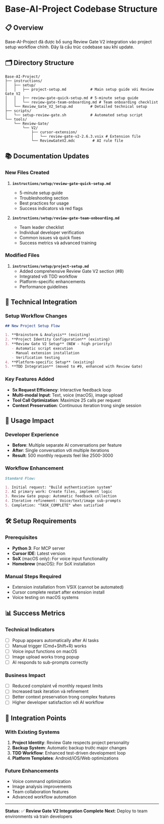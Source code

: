 # Base-AI-Project Codebase Structure

## 📋 Overview

Base-AI-Project đã được bổ sung Review Gate V2 integration vào project setup workflow chính. Đây là cấu trúc codebase sau khi update.

## 🗂️ Directory Structure

```
Base-AI-Project/
├── instructions/
│   ├── setup/
│   │   ├── project-setup.md           # Main setup guide với Review Gate V2
│   │   ├── review-gate-quick-setup.md # 5-minute setup guide
│   │   └── review-gate-team-onboarding.md # Team onboarding checklist
│   └── Review_Gate_V2_Setup.md        # Detailed technical setup
├── scripts/
│   └── setup-review-gate.sh           # Automated setup script
└── tools/
    └── Review-Gate/
        └── V2/
            ├── cursor-extension/
            │   └── review-gate-v2-2.6.3.vsix # Extension file
            └── ReviewGateV2.mdc        # AI rule file
```

## 📚 Documentation Updates

### New Files Created

1. **`instructions/setup/review-gate-quick-setup.md`**

   - 5-minute setup guide
   - Troubleshooting section
   - Best practices for usage
   - Success indicators và red flags

2. **`instructions/setup/review-gate-team-onboarding.md`**
   - Team leader checklist
   - Individual developer verification
   - Common issues và quick fixes
   - Success metrics và advanced training

### Modified Files

1. **`instructions/setup/project-setup.md`**
   - Added comprehensive Review Gate V2 section (#8)
   - Integrated với TDD workflow
   - Platform-specific enhancements
   - Performance guidelines

## 🔧 Technical Integration

### Setup Workflow Changes

```markdown
## New Project Setup Flow

1. **Brainstorm & Analysis** (existing)
2. **Project Identity Configuration** (existing)
3. **Review Gate V2 Setup** (NEW - high priority)
   - Automatic script execution
   - Manual extension installation
   - Verification testing
4. **Platform-specific Setup** (existing)
5. **TDD Integration** (moved to #9, enhanced with Review Gate)
```

### Key Features Added

- **5x Request Efficiency**: Interactive feedback loop
- **Multi-modal Input**: Text, voice (macOS), image upload
- **Tool Call Optimization**: Maximize 25 calls per request
- **Context Preservation**: Continuous iteration trong single session

## 🚀 Usage Impact

### Developer Experience

- **Before**: Multiple separate AI conversations per feature
- **After**: Single conversation với multiple iterations
- **Result**: 500 monthly requests feel like 2500-3000

### Workflow Enhancement

```markdown
Standard Flow:

1. Initial request: "Build authentication system"
2. AI primary work: Create files, implement logic
3. Review Gate popup: Automatic feedback collection
4. Iterative refinement: Voice/text/image sub-prompts
5. Completion: "TASK_COMPLETE" when satisfied
```

## 🛠️ Setup Requirements

### Prerequisites

- **Python 3**: For MCP server
- **Cursor IDE**: Latest version
- **SoX** (macOS only): For voice input functionality
- **Homebrew** (macOS): For SoX installation

### Manual Steps Required

- Extension installation from VSIX (cannot be automated)
- Cursor complete restart after extension install
- Voice testing on macOS systems

## 📊 Success Metrics

### Technical Indicators

- [ ] Popup appears automatically after AI tasks
- [ ] Manual trigger (Cmd+Shift+R) works
- [ ] Voice input functions on macOS
- [ ] Image upload works trong popup
- [ ] AI responds to sub-prompts correctly

### Business Impact

- [ ] Reduced complaint về monthly request limits
- [ ] Increased task iteration và refinement
- [ ] Better context preservation trong complex features
- [ ] Higher developer satisfaction với AI workflow

## 🔄 Integration Points

### With Existing Systems

1. **Project Identity**: Review Gate respects project personality
2. **Backup System**: Automatic backup trước major changes
3. **TDD Workflow**: Enhanced test-driven development loop
4. **Platform Templates**: Android/iOS/Web optimizations

### Future Enhancements

- Voice command optimization
- Image analysis improvements
- Team collaboration features
- Advanced workflow automation

---

**Status**: ✅ **Review Gate V2 Integration Complete**
**Next**: Deploy to team environments và train developers
